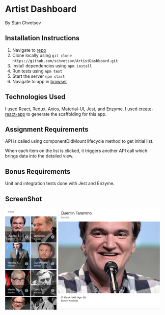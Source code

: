 # Artist Dashboard

By Stan Chvetsov

## Installation Instructions

1. Navigate to [repo](https://github.com/schvetsov/ArtistDashboard)
2. Clone locally using `git clone https://github.com/schvetsov/ArtistDashboard.git`
3. Install dependencies using `npm install`
4. Run tests using `npm test`
5. Start the server `npm start`
6. Navigate to app in [browser](http://localhost:3000)

## Technologies Used

I used React, Redux, Axios, Material-UI, Jest, and Enzyme.
I used [create-react-app](https://goo.gl/26jfy4) 
to generate the scaffolding for this app.

## Assignment Requirements

API is called using componentDidMount lifecycle method to get 
initial list.

When each item on the list is clicked, it triggers another API call 
which brings data into the detailed view.

## Bonus Requirements

Unit and integration tests done with Jest and Enzyme.

## ScreenShot

![Screenshot](screenshot.png)
